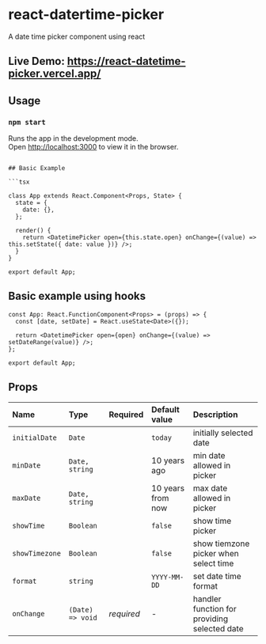 # react-datertime-picker

A date time picker component using react

## Live Demo: https://react-datetime-picker.vercel.app/

## Usage

### `npm start`

Runs the app in the development mode.\
Open [http://localhost:3000](http://localhost:3000) to view it in the browser.

````

## Basic Example

```tsx

class App extends React.Component<Props, State> {
  state = {
    date: {},
  };

  render() {
    return <DatetimePicker open={this.state.open} onChange={(value) => this.setState({ date: value })} />;
  }
}

export default App;
````

## Basic example using hooks

```tsx
const App: React.FunctionComponent<Props> = (props) => {
  const [date, setDate] = React.useState<Date>({});

  return <DatetimePicker open={open} onChange={(value) => setDateRange(value)} />;
};

export default App;
```

## Props

Name | Type | Required | Default value | Description
:--- | :--- | :--- | :--- | :---
`initialDate` | `Date` | | `today` | initially selected date
`minDate` | `Date, string` | | 10 years ago | min date allowed in picker
`maxDate` | `Date, string` | | 10 years from now | max date allowed in picker
`showTime` | `Boolean` | | `false` | show time picker
`showTimezone` | `Boolean` | | `false` | show tiemzone picker when select time
`format` | `string` | | `YYYY-MM-DD` | set date time format
`onChange` | `(Date) => void` | _required_ | - | handler function for providing selected date